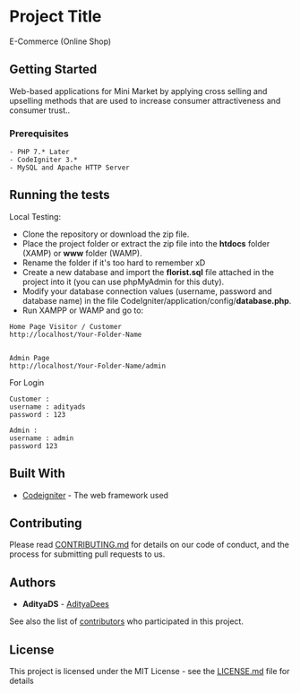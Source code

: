 # Project Title

E-Commerce (Online Shop) 

## Getting Started

Web-based applications for Mini Market by applying cross selling and upselling methods that are used to increase consumer attractiveness and consumer trust..

### Prerequisites

```
- PHP 7.* Later
- CodeIgniter 3.*
- MySQL and Apache HTTP Server
```

## Running the tests

Local Testing:
  - Clone the repository or download the zip file.
  - Place the project folder or extract the zip file into the **htdocs** folder (XAMP) or **www** folder (WAMP).
  - Rename the folder if it's too hard to remember xD
  - Create a new database and import the **florist.sql** file attached in the project into it (you can use phpMyAdmin for this duty).
  - Modify your database connection values (username, password and database name) in the file CodeIgniter/application/config/**database.php**.
  - Run XAMPP or WAMP and go to: 
	
```
Home Page Visitor / Customer
http://localhost/Your-Folder-Name 


Admin Page 
http://localhost/Your-Folder-Name/admin 
```

For Login 
```
Customer : 
username : adityads
password : 123

Admin :
username : admin
password 123
```



## Built With

* [Codeigniter](http://www.dropwizard.io/1.0.2/docs/) - The web framework used

## Contributing

Please read [CONTRIBUTING.md](https://gist.github.com/PurpleBooth/b24679402957c63ec426) for details on our code of conduct, and the process for submitting pull requests to us.


## Authors

* **AdityaDS**  - [AdityaDees](https://github.com/adityadees)

See also the list of [contributors](https://github.com/your/project/contributors) who participated in this project.

## License

This project is licensed under the MIT License - see the [LICENSE.md](LICENSE.md) file for details


